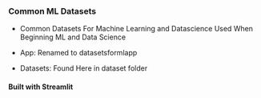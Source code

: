### Common ML Datasets

+ Common Datasets For Machine Learning and Datascience Used When Beginning ML and Data Science

+ App: Renamed to datasetsformlapp
+ Datasets: Found Here in dataset folder

#### Built with Streamlit

